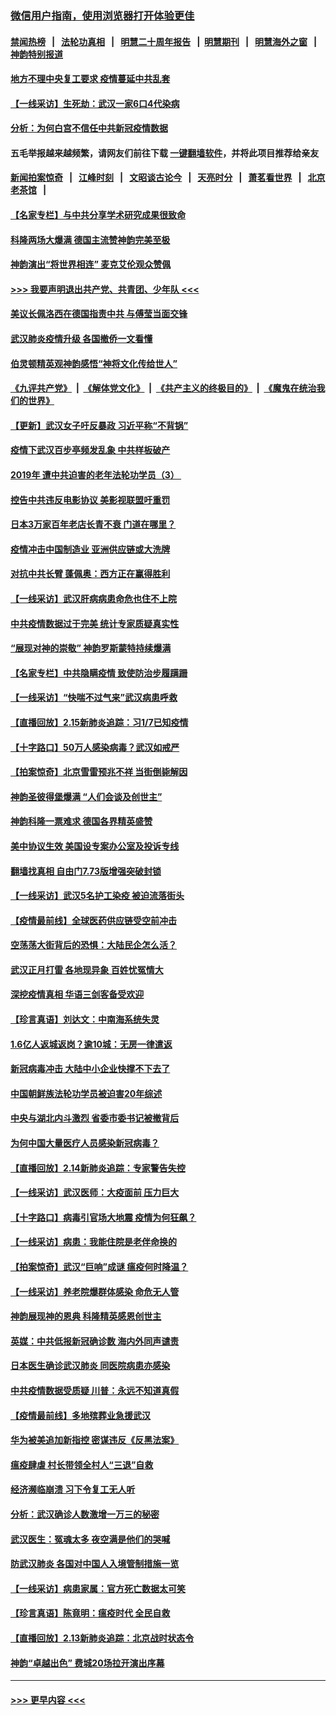 ### [微信用户指南，使用浏览器打开体验更佳](https://github.com/gfw-breaker/banned-news1/blob/master/indexes/wechat-guide.md?t=0)
#### [禁闻热榜](热点新闻.md?t=0)  &nbsp;&nbsp;|&nbsp;&nbsp; [法轮功真相](https://github.com/gfw-breaker/truth/blob/master/README.md?t=0) &nbsp;&nbsp;|&nbsp;&nbsp; [明慧二十周年报告](https://github.com/gfw-breaker/mh-reports/blob/master/README.md?t=0) &nbsp;&nbsp;|&nbsp;&nbsp;[明慧期刊](https://github.com/gfw-breaker/mh-qikan) &nbsp;&nbsp;|&nbsp;&nbsp; [明慧海外之窗](https://github.com/gfw-breaker/mh-news/blob/master/README.md?t=0) &nbsp;&nbsp;|&nbsp;&nbsp; [神韵特别报道](https://github.com/gfw-breaker/mh-news/blob/master/shenyun.md?t=0)
#### [地方不理中央复工要求 疫情蔓延中共乱套](../pages/nf4514/n11869476.md?t=02170311) 
#### [【一线采访】生死劫：武汉一家6口4代染病](../pages/nf4514/n11872460.md?t=02170311) 
#### [分析：为何白宫不信任中共新冠疫情数据](../pages/nf4514/n11872473.md?t=02170311) 
#### 五毛举报越来越频繁，请网友们前往下载 [一键翻墙软件](https://github.com/gfw-breaker/ssr-accounts)，并将此项目推荐给亲友
#### [新闻拍案惊奇](https://github.com/gfw-breaker/banned-news1/blob/master/pages/link4.md) &nbsp;&nbsp;|&nbsp;&nbsp; [江峰时刻](https://github.com/gfw-breaker/banned-news1/blob/master/pages/link4.md) &nbsp;&nbsp;|&nbsp;&nbsp; [文昭谈古论今](https://github.com/gfw-breaker/banned-news1/blob/master/pages/link4.md) &nbsp;&nbsp;|&nbsp;&nbsp; [天亮时分](https://github.com/gfw-breaker/banned-news1/blob/master/pages/link4.md) &nbsp;&nbsp;|&nbsp;&nbsp; [萧茗看世界](https://github.com/gfw-breaker/banned-news1/blob/master/pages/link4.md) &nbsp;&nbsp;|&nbsp;&nbsp; [北京老茶馆](https://github.com/gfw-breaker/banned-news1/blob/master/pages/link4.md) &nbsp;&nbsp;|&nbsp;&nbsp; 
#### [【名家专栏】与中共分享学术研究成果很致命](../pages/nf4514/n11871916.md?t=02170311) 
#### [科隆两场大爆满 德国主流赞神韵完美至极](../pages/nf4514/n11872227.md?t=02170311) 
#### [神韵演出“将世界相连” 麦克艾伦观众赞佩](../pages/nf4514/n11873076.md?t=02170311) 
#### [>>> 我要声明退出共产党、共青团、少年队 <<<](https://github.com/begood0513/goodnews/blob/master/quit/letter.md) 
#### [美议长佩洛西在德国指责中共 与傅莹当面交锋](../pages/nf4514/n11872375.md?t=02170311) 
#### [武汉肺炎疫情升级 各国撤侨一文看懂](../pages/nf4514/n11859313.md?t=02170311) 
#### [伯灵顿精英观神韵感悟“神将文化传给世人”](../pages/nf4514/n11872674.md?t=02170311) 
#### [《九评共产党》](https://github.com/begood0513/9ping.md/blob/master/README.md) &nbsp;|&nbsp; [《解体党文化》](../../../../jtdwh.md/blob/master/README.md)  &nbsp;|&nbsp; [《共产主义的终极目的》](../../../../gczydzjmd.md/blob/master/README.md) &nbsp;|&nbsp; [《魔鬼在统治我们的世界》](../../../../mgztzwmdsj.md/blob/master/README.md) 
#### [【更新】武汉女子吁反暴政 习近平称“不背锅”](../pages/nf4514/n11801312.md?t=02170311) 
#### [疫情下武汉百步亭频发乱象 中共样板破产](../pages/nf4514/n11871457.md?t=02170311) 
#### [2019年 遭中共迫害的老年法轮功学员（3） ](../pages/nf4514/n11830056.md?t=02170311) 
#### [控告中共违反电影协议 美影视联盟吁重罚](../pages/nf4514/n11871820.md?t=02170311) 
#### [日本3万家百年老店长青不衰 门道在哪里？](../pages/nf4514/n11871670.md?t=02170311) 
#### [疫情冲击中国制造业 亚洲供应链或大洗牌](../pages/nf4514/n11871629.md?t=02170311) 
#### [对抗中共长臂 蓬佩奥：西方正在赢得胜利](../pages/nf4514/n11871500.md?t=02170311) 
#### [【一线采访】武汉肝病病患命危也住不上院](../pages/nf4514/n11870591.md?t=02170311) 
#### [中共疫情数据过于完美 统计专家质疑真实性](../pages/nf4514/n11870197.md?t=02170311) 
#### [“展现对神的崇敬” 神韵罗斯蒙特持续爆满](../pages/nf4514/n11871152.md?t=02170311) 
#### [【名家专栏】中共隐瞒疫情 致使防治步履蹒跚](../pages/nf4514/n11870815.md?t=02170311) 
#### [【一线采访】“快喘不过气来”武汉病患呼救](../pages/nf4514/n11870636.md?t=02170311) 
#### [【直播回放】2.15新肺炎追踪：习1/7已知疫情](../pages/nf4514/n11871276.md?t=02170311) 
#### [【十字路口】50万人感染病毒？武汉如戒严](../pages/nf4514/n11870405.md?t=02170311) 
#### [【拍案惊奇】北京雪雷预兆不祥 当街倒毙解因](../pages/nf4514/n11870203.md?t=02170311) 
#### [神韵圣彼得堡爆满 “人们会谈及创世主”](../pages/nf4514/n11871031.md?t=02170311) 
#### [神韵科隆一票难求 德国各界精英盛赞](../pages/nf4514/n11870655.md?t=02170311) 
#### [美中协议生效 美国设专案办公室及投诉专线](../pages/nf4514/n11870266.md?t=02170311) 
#### [翻墙找真相 自由门7.73版增强突破封锁](../pages/nf4514/n11869569.md?t=02170311) 
#### [【一线采访】武汉5名护工染疫 被迫流落街头](../pages/nf4514/n11870054.md?t=02170311) 
#### [【疫情最前线】全球医药供应链受空前冲击](../pages/nf4514/n11869614.md?t=02170311) 
#### [空荡荡大街背后的恐惧：大陆民企怎么活？](../pages/nf4514/n11869676.md?t=02170311) 
#### [武汉正月打雷 各地现异象 百姓忧冤情大](../pages/nf4514/n11869531.md?t=02170311) 
#### [深挖疫情真相 华语三剑客备受欢迎](../pages/nf4514/n11867482.md?t=02170311) 
#### [【珍言真语】刘达文：中南海系统失灵](../pages/nf4514/n11869465.md?t=02170311) 
#### [1.6亿人返城返岗？逾10城：无房一律遣返](../pages/nf4514/n11869360.md?t=02170311) 
#### [新冠病毒冲击 大陆中小企业快撑不下去了](../pages/nf4514/n11869259.md?t=02170311) 
#### [中国朝鲜族法轮功学员被迫害20年综述](../pages/nf4514/n11846618.md?t=02170311) 
#### [中央与湖北内斗激烈 省委市委书记被撤背后](../pages/nf4514/n11868325.md?t=02170311) 
#### [为何中国大量医疗人员感染新冠病毒？](../pages/nf4514/n11869001.md?t=02170311) 
#### [【直播回放】2.14新肺炎追踪：专家警告失控](../pages/nf4514/n11868930.md?t=02170311) 
#### [【一线采访】武汉医师：大疫面前 压力巨大](../pages/nf4514/n11868829.md?t=02170311) 
#### [【十字路口】病毒引官场大地震 疫情为何狂飙？](../pages/nf4514/n11867660.md?t=02170311) 
#### [【一线采访】病患：我能住院是老伴命换的](../pages/nf4514/n11867769.md?t=02170311) 
#### [【拍案惊奇】武汉“巨响”成谜 瘟疫何时降温？](../pages/nf4514/n11867555.md?t=02170311) 
#### [【一线采访】养老院爆群体感染 命危无人管](../pages/nf4514/n11868341.md?t=02170311) 
#### [神韵展现神的恩典 科隆精英感恩创世主](../pages/nf4514/n11867850.md?t=02170311) 
#### [英媒：中共低报新冠确诊数 海内外同声谴责](../pages/nf4514/n11867421.md?t=02170311) 
#### [日本医生确诊武汉肺炎 同医院病患亦感染](../pages/nf4514/n11867779.md?t=02170311) 
#### [中共疫情数据受质疑 川普：永远不知道真假](../pages/nf4514/n11867195.md?t=02170311) 
#### [【疫情最前线】多地殡葬业急援武汉](../pages/nf4514/n11866914.md?t=02170311) 
#### [华为被美追加新指控 密谋违反《反黑法案》](../pages/nf4514/n11867191.md?t=02170311) 
#### [瘟疫肆虐 村长带领全村人“三退”自救](../pages/nf4514/n11861714.md?t=02170311) 
#### [经济濒临崩溃 习下令复工无人听](../pages/nf4514/n11867269.md?t=02170311) 
#### [分析：武汉确诊人数激增一万三的秘密](../pages/nf4514/n11866187.md?t=02170311) 
#### [武汉医生：冤魂太多 夜空满是他们的哭喊](../pages/nf4514/n11867107.md?t=02170311) 
#### [防武汉肺炎 各国对中国人入境管制措施一览](../pages/nf4514/n11838726.md?t=02170311) 
#### [【一线采访】病患家属：官方死亡数据太可笑](../pages/nf4514/n11866840.md?t=02170311) 
#### [【珍言真语】陈竟明：瘟疫时代 全民自救](../pages/nf4514/n11866765.md?t=02170311) 
#### [【直播回放】2.13新肺炎追踪：北京战时状态令](../pages/nf4514/n11866261.md?t=02170311) 
#### [神韵“卓越出色” 费城20场拉开演出序幕](../pages/nf4514/n11866232.md?t=02170311) 

----
#### [ >>> 更早内容 <<< ](../indexes/nf4514-earlier.md)
